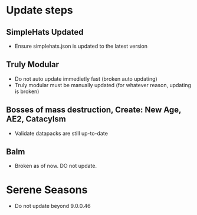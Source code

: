 # Update steps


## SimpleHats Updated
- Ensure simplehats.json is updated to the latest version

## Truly Modular
- Do not auto update immedietly fast (broken auto updating)
- Truly modular must be manually updated (for whatever reason, updating is broken)

## Bosses of mass destruction, Create: New Age, AE2, Catacylsm
- Validate datapacks are still up-to-date

## Balm
- Broken as of now. DO not update.

# Serene Seasons
- Do not update beyond 9.0.0.46